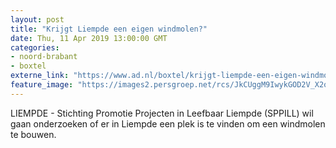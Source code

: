 ```yaml
---
layout: post
title: "Krijgt Liempde een eigen windmolen?"
date: Thu, 11 Apr 2019 13:00:00 GMT
categories: 
- noord-brabant 
- boxtel 
externe_link: "https://www.ad.nl/boxtel/krijgt-liempde-een-eigen-windmolen~a1cb5d03/"
feature_image: "https://images2.persgroep.net/rcs/JkCUggM9IwykGOD2V_X2ornPP5U/diocontent/144760318/_fitwidth/400/?appId=21791a8992982cd8da851550a453bd7f&quality=0.7"
---
```


LIEMPDE - Stichting Promotie Projecten in Leefbaar Liempde (SPPILL) wil gaan onderzoeken of er in Liempde een plek is te vinden om een windmolen te bouwen.
